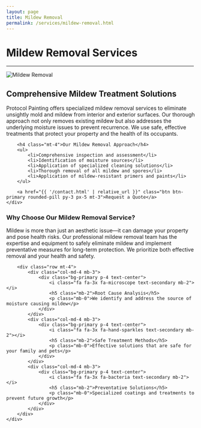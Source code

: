 ```yaml
---
layout: page
title: Mildew Removal
permalink: /services/mildew-removal.html
---
```


<div class="text-center mx-auto mb-5" style="max-width: 500px;">
    <h1 class="display-5">Mildew Removal Services</h1>
    <hr class="w-25 mx-auto text-primary" style="opacity: 1;">
</div>

<div class="row">
    <div class="col-lg-6">
        <img class="img-fluid w-100 mb-4" src="{{ '/img/service-5.jpg' | relative_url }}" alt="Mildew Removal">
    </div>
    <div class="col-lg-6">
        <h2>Comprehensive Mildew Treatment Solutions</h2>
        <p>Protocol Painting offers specialized mildew removal services to eliminate unsightly mold and mildew from interior and exterior surfaces. Our thorough approach not only removes existing mildew but also addresses the underlying moisture issues to prevent recurrence. We use safe, effective treatments that protect your property and the health of its occupants.</p>
        
        <h4 class="mt-4">Our Mildew Removal Approach</h4>
        <ul>
            <li>Comprehensive inspection and assessment</li>
            <li>Identification of moisture sources</li>
            <li>Application of specialized cleaning solutions</li>
            <li>Thorough removal of all mildew and spores</li>
            <li>Application of mildew-resistant primers and paints</li>
        </ul>
        
        <a href="{{ '/contact.html' | relative_url }}" class="btn btn-primary rounded-pill py-3 px-5 mt-3">Request a Quote</a>
    </div>
</div>

<div class="row mt-5">
    <div class="col-12">
        <h3>Why Choose Our Mildew Removal Service?</h3>
        <p>Mildew is more than just an aesthetic issue—it can damage your property and pose health risks. Our professional mildew removal team has the expertise and equipment to safely eliminate mildew and implement preventative measures for long-term protection. We prioritize both effective removal and your health and safety.</p>
        
        <div class="row mt-4">
            <div class="col-md-4 mb-3">
                <div class="bg-primary p-4 text-center">
                    <i class="fa fa-3x fa-microscope text-secondary mb-2"></i>
                    <h5 class="mb-2">Root Cause Analysis</h5>
                    <p class="mb-0">We identify and address the source of moisture causing mildew</p>
                </div>
            </div>
            <div class="col-md-4 mb-3">
                <div class="bg-primary p-4 text-center">
                    <i class="fa fa-3x fa-hand-sparkles text-secondary mb-2"></i>
                    <h5 class="mb-2">Safe Treatment Methods</h5>
                    <p class="mb-0">Effective solutions that are safe for your family and pets</p>
                </div>
            </div>
            <div class="col-md-4 mb-3">
                <div class="bg-primary p-4 text-center">
                    <i class="fa fa-3x fa-bacteria text-secondary mb-2"></i>
                    <h5 class="mb-2">Preventative Solutions</h5>
                    <p class="mb-0">Specialized coatings and treatments to prevent future growth</p>
                </div>
            </div>
        </div>
    </div>
</div>